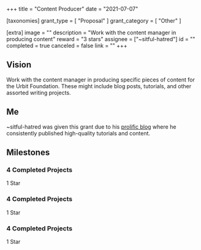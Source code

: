 +++
title = "Content Producer"
date = "2021-07-07"

[taxonomies]
grant_type = [ "Proposal" ]
grant_category = [ "Other" ]

[extra]
image = ""
description = "Work with the content manager in producing content"
reward = "3 stars"
assignee = ["~sitful-hatred"]
id = ""
completed = true
canceled = false
link = ""
+++

## Vision

Work with the content manager in producing specific pieces of content for the Urbit Foundation. These might include blog posts, tutorials, and other assorted writing projects.

## Me

~sitful-hatred was given this grant due to his [prolific blog](https://subject.network/posts/) where he consistently published high-quality tutorials and content.

## Milestones

### 4 Completed Projects

1 Star

### 4 Completed Projects

1 Star

### 4 Completed Projects

1 Star
